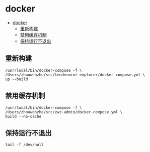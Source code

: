 # docker

<!-- TOC -->
* [docker](#docker)
  * [重新构建](#重新构建)
  * [禁用缓存机制](#禁用缓存机制)
  * [保持运行不退出](#保持运行不退出)
<!-- TOC -->

## 重新构建

```shell
/usr/local/bin/docker-compose -f \
/Users/zhouwenzhe/src/tendermint-explorer/docker-compose.yml \
up --build
```

## 禁用缓存机制

```shell
/usr/local/bin/docker-compose -f \
/Users/zhouwenzhe/src/zwz-admin/docker-compose.yml \
build --no-cache
```

##  保持运行不退出
```dockerfile
tail -f /dev/null
```